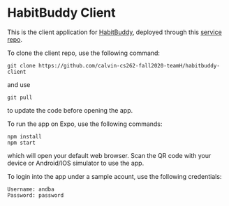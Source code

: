 # HabitBuddy Client
This is the client application for [HabitBuddy](https://github.com/calvin-cs262-fall2020-teamH/habitbuddy-project), deployed through this [service repo](https://github.com/calvin-cs262-fall2020-teamH/habitbuddy-service).

To clone the client repo, use the following command:
```
git clone https://github.com/calvin-cs262-fall2020-teamH/habitbuddy-client
```
and use
```
git pull
```
to update the code before opening the app.

To run the app on Expo, use the following commands:
```
npm install
npm start
```
which will open your default web browser. Scan the QR code with your device or Android/IOS simulator to use the app.

To login into the app under a sample acount, use the following credentials:
```
Username: andba
Password: password
```
